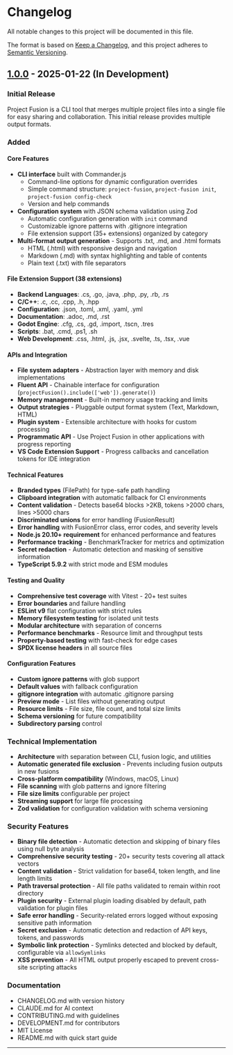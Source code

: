 # Changelog

All notable changes to this project will be documented in this file.

The format is based on [Keep a Changelog](https://keepachangelog.com/en/1.1.0/),
and this project adheres to [Semantic Versioning](https://semver.org/spec/v2.0.0.html).

## [1.0.0] - 2025-01-22 (In Development)

### Initial Release

Project Fusion is a CLI tool that merges multiple project files into a single file for easy sharing and collaboration. This initial release provides multiple output formats.

### Added

#### Core Features
- **CLI interface** built with Commander.js
  - Command-line options for dynamic configuration overrides
  - Simple command structure: `project-fusion`, `project-fusion init`, `project-fusion config-check`
  - Version and help commands
- **Configuration system** with JSON schema validation using Zod
  - Automatic configuration generation with `init` command
  - Customizable ignore patterns with .gitignore integration
  - File extension support (35+ extensions) organized by category
- **Multi-format output generation** - Supports .txt, .md, and .html formats
  - HTML (.html) with responsive design and navigation
  - Markdown (.md) with syntax highlighting and table of contents
  - Plain text (.txt) with file separators

#### File Extension Support (38 extensions)
- **Backend Languages**: .cs, .go, .java, .php, .py, .rb, .rs
- **C/C++**: .c, .cc, .cpp, .h, .hpp
- **Configuration**: .json, .toml, .xml, .yaml, .yml
- **Documentation**: .adoc, .md, .rst
- **Godot Engine**: .cfg, .cs, .gd, .import, .tscn, .tres
- **Scripts**: .bat, .cmd, .ps1, .sh
- **Web Development**: .css, .html, .js, .jsx, .svelte, .ts, .tsx, .vue

#### APIs and Integration
- **File system adapters** - Abstraction layer with memory and disk implementations
- **Fluent API** - Chainable interface for configuration (`projectFusion().include(['web']).generate()`)
- **Memory management** - Built-in memory usage tracking and limits
- **Output strategies** - Pluggable output format system (Text, Markdown, HTML)
- **Plugin system** - Extensible architecture with hooks for custom processing
- **Programmatic API** - Use Project Fusion in other applications with progress reporting
- **VS Code Extension Support** - Progress callbacks and cancellation tokens for IDE integration

#### Technical Features  
- **Branded types** (FilePath) for type-safe path handling
- **Clipboard integration** with automatic fallback for CI environments
- **Content validation** - Detects base64 blocks >2KB, tokens >2000 chars, lines >5000 chars
- **Discriminated unions** for error handling (FusionResult)
- **Error handling** with FusionError class, error codes, and severity levels
- **Node.js 20.10+ requirement** for enhanced performance and features
- **Performance tracking** - BenchmarkTracker for metrics and optimization
- **Secret redaction** - Automatic detection and masking of sensitive information
- **TypeScript 5.9.2** with strict mode and ESM modules

#### Testing and Quality
- **Comprehensive test coverage** with Vitest - 20+ test suites
- **Error boundaries** and failure handling
- **ESLint v9** flat configuration with strict rules
- **Memory filesystem testing** for isolated unit tests
- **Modular architecture** with separation of concerns
- **Performance benchmarks** - Resource limit and throughput tests
- **Property-based testing** with fast-check for edge cases
- **SPDX license headers** in all source files

#### Configuration Features
- **Custom ignore patterns** with glob support
- **Default values** with fallback configuration
- **gitignore integration** with automatic .gitignore parsing
- **Preview mode** - List files without generating output
- **Resource limits** - File size, file count, and total size limits
- **Schema versioning** for future compatibility
- **Subdirectory parsing** control

### Technical Implementation
- **Architecture** with separation between CLI, fusion logic, and utilities
- **Automatic generated file exclusion** - Prevents including fusion outputs in new fusions
- **Cross-platform compatibility** (Windows, macOS, Linux)
- **File scanning** with glob patterns and ignore filtering
- **File size limits** configurable per project
- **Streaming support** for large file processing
- **Zod validation** for configuration validation with schema versioning

### Security Features
- **Binary file detection** - Automatic detection and skipping of binary files using null byte analysis
- **Comprehensive security testing** - 20+ security tests covering all attack vectors
- **Content validation** - Strict validation for base64, token length, and line length limits
- **Path traversal protection** - All file paths validated to remain within root directory
- **Plugin security** - External plugin loading disabled by default, path validation for plugin files
- **Safe error handling** - Security-related errors logged without exposing sensitive path information
- **Secret exclusion** - Automatic detection and redaction of API keys, tokens, and passwords
- **Symbolic link protection** - Symlinks detected and blocked by default, configurable via `allowSymlinks`
- **XSS prevention** - All HTML output properly escaped to prevent cross-site scripting attacks

### Documentation
- CHANGELOG.md with version history
- CLAUDE.md for AI context
- CONTRIBUTING.md with guidelines
- DEVELOPMENT.md for contributors
- MIT License
- README.md with quick start guide

---

[1.0.0]: https://github.com/the99studio/project-fusion/releases/tag/v1.0.0
